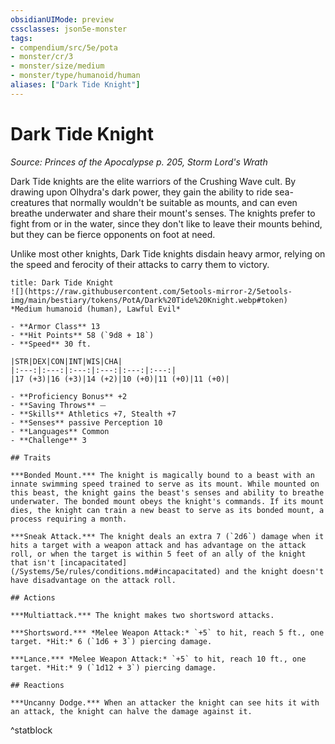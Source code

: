 ```yaml
---
obsidianUIMode: preview
cssclasses: json5e-monster
tags:
- compendium/src/5e/pota
- monster/cr/3
- monster/size/medium
- monster/type/humanoid/human
aliases: ["Dark Tide Knight"]
---
```

# Dark Tide Knight
*Source: Princes of the Apocalypse p. 205, Storm Lord's Wrath*  

Dark Tide knights are the elite warriors of the Crushing Wave cult. By drawing upon Olhydra's dark power, they gain the ability to ride sea-creatures that normally wouldn't be suitable as mounts, and can even breathe underwater and share their mount's senses. The knights prefer to fight from or in the water, since they don't like to leave their mounts behind, but they can be fierce opponents on foot at need.

Unlike most other knights, Dark Tide knights disdain heavy armor, relying on the speed and ferocity of their attacks to carry them to victory.

```ad-statblock
title: Dark Tide Knight
![](https://raw.githubusercontent.com/5etools-mirror-2/5etools-img/main/bestiary/tokens/PotA/Dark%20Tide%20Knight.webp#token)
*Medium humanoid (human), Lawful Evil*

- **Armor Class** 13
- **Hit Points** 58 (`9d8 + 18`)
- **Speed** 30 ft.

|STR|DEX|CON|INT|WIS|CHA|
|:---:|:---:|:---:|:---:|:---:|:---:|
|17 (+3)|16 (+3)|14 (+2)|10 (+0)|11 (+0)|11 (+0)|

- **Proficiency Bonus** +2
- **Saving Throws** ⏤
- **Skills** Athletics +7, Stealth +7
- **Senses** passive Perception 10
- **Languages** Common
- **Challenge** 3

## Traits

***Bonded Mount.*** The knight is magically bound to a beast with an innate swimming speed trained to serve as its mount. While mounted on this beast, the knight gains the beast's senses and ability to breathe underwater. The bonded mount obeys the knight's commands. If its mount dies, the knight can train a new beast to serve as its bonded mount, a process requiring a month.

***Sneak Attack.*** The knight deals an extra 7 (`2d6`) damage when it hits a target with a weapon attack and has advantage on the attack roll, or when the target is within 5 feet of an ally of the knight that isn't [incapacitated](/Systems/5e/rules/conditions.md#incapacitated) and the knight doesn't have disadvantage on the attack roll.

## Actions

***Multiattack.*** The knight makes two shortsword attacks.

***Shortsword.*** *Melee Weapon Attack:* `+5` to hit, reach 5 ft., one target. *Hit:* 6 (`1d6 + 3`) piercing damage.

***Lance.*** *Melee Weapon Attack:* `+5` to hit, reach 10 ft., one target. *Hit:* 9 (`1d12 + 3`) piercing damage.

## Reactions

***Uncanny Dodge.*** When an attacker the knight can see hits it with an attack, the knight can halve the damage against it.
```
^statblock